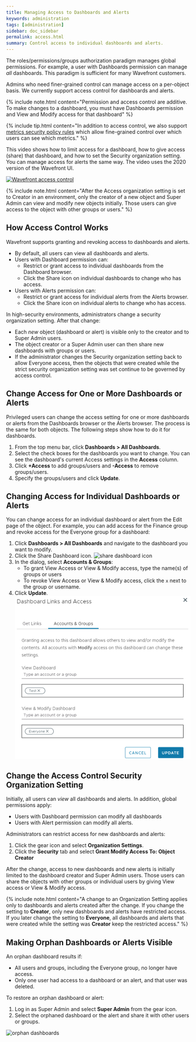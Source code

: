 ```yaml
---
title: Managing Access to Dashboards and Alerts
keywords: administration
tags: [administration]
sidebar: doc_sidebar
permalink: access.html
summary: Control access to individual dashboards and alerts.
---
```

The roles/permissions/groups authorization paradigm manages global permissions. For example, a user with Dashboards permission can manage *all* dashboards. This paradigm is sufficient for many Wavefront customers.

Admins who need finer-grained control can manage access on a per-object basis. We currently support access control for dashboards and alerts.

{% include note.html content="Permission and access control are additive. To make changes to a dashboard, you must have Dashboards permission and View and Modify access for that dashboard" %}

{% include tip.html content="In addition to access control, we also support [metrics security policy rules](metrics_security.html) which allow fine-grained control over which users can see which metrics." %}

This video shows how to limit access for a dashboard, how to give access (share) that dashboard, and how to set the Security organization setting. You can manage access for alerts the same way. The video uses the 2020 version of the Wavefront UI.

<p><a href="https://youtu.be/45E4pkann0E"><img src="images/v_access.png" style="width: 700px;" alt="Wavefront access control"/></a>
</p>

{% include note.html content="After the Access organization setting is set to Creator in an environment, only the creator of a new object and Super Admin can view and modify new objects initially. Those users can give access to the object with other groups or users." %}


## How Access Control Works

Wavefront supports granting and revoking access to dashboards and alerts.
* By default, all users can view all dashboards and alerts.
* Users with Dashboard permission can:
  - Restrict or grant access to individual dashboards from the Dashboard browser.
  - Click the Share icon on individual dashboards to change who has access.
* Users with Alerts permission can:
  - Restrict or grant access for individual alerts from the Alerts browser.
  - Click the Share icon on individual alerts to change who has access.

In high-security environments, administrators change a security organization setting. After that change:
* Each *new* object (dashboard or alert) is visible only to the creator and to Super Admin users.
* The object creator or a Super Admin user can then share new dashboards with groups or users.
* If the administrator changes the Security organization setting back to allow Everyone access, then the objects that were created while the strict security organization setting was set continue to be governed by access control.

## Change Access for One or More Dashboards or Alerts

Privileged users can change the access setting for one or more dashboards or alerts from the Dashboards browser or the Alerts browser. The process is the same for both objects. The following steps show how to do it for dashboards.

1. From the top menu bar, click **Dashboards > All Dashboards**.
2. Select the check boxes for the dashboards you want to change. You can see the dashboard's current Access settings in the **Access** column.
3. Click **+Access** to add groups/users and **-Access** to remove groups/users.
4. Specify the groups/users and click **Update**.

## Changing Access for Individual Dashboards or Alerts

You can change access for an individual dashboard or alert from the Edit page of the object. For example, you can add access for the Finance group and revoke access for the Everyone group for a dashboard:

1. Click **Dashboards > All Dashboards** and navigate to the dashboard you want to modify.
2. Click the Share Dashboard icon.
![share dashboard icon](images/share_dashboard.png)
3. In the dialog, select **Accounts & Groups**:
   * To grant View Access or View & Modify access, type the name(s) of groups or users
   * To revoke View Access or View & Modify access, click the `x` next to the group or username.
4. Click **Update**.
![share dashboard dialog](images/share_dashboard_dialog.png)



## Change the Access Control Security Organization Setting

Initially, all users can *view* all dashboards and alerts. In addition, global permissions apply:
* Users with Dashboard permission can modify all dashboards
* Users with Alert permission can modify all alerts.

Administrators can restrict access for new dashboards and alerts:

1. Click the gear icon and select **Organization Settings**.
2. Click the **Security** tab and select **Grant Modify Access To: Object Creator**

After the change, access to new dashboards and new alerts is initially limited to the dashboard creator and Super Admin users. Those users can share the objects with other groups or individual users by giving View access or View & Modify access.

{% include note.html content="A change to an Organization Setting applies only to dashboards and alerts created after the change. If you change the setting to **Creator**, only new dashboards and alerts have restricted access. If you later change the setting to **Everyone**, all dashboards and alerts that were created while the setting was **Creator** keep the restricted access." %}

## Making Orphan Dashboards or Alerts Visible

An orphan dashboard results if:
* All users and groups, including the Everyone group, no longer have access.
* Only one user had access to a dashboard or an alert, and that user was deleted.

To restore an orphan dashboard or alert:
1. Log in as Super Admin and select **Super Admin** from the gear icon.
2. Select the orphaned dashboard or the alert and share it with other users or groups.

  ![orphan dashboards](/images/orphan_dashboards.png)
